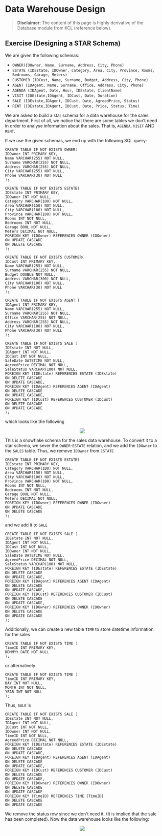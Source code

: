 # Data Warehouse Design

> **Disclaimer**: The content of this page is highly derivative of the Database module from KCL (reference below).

## Exercise (Designing a STAR Schema)

We are given the following schemas:
- `OWNER(IDOwner, Name, Surname, Address, City, Phone)`
- `ESTATE (IDEstate, IDOwner, Category, Area, City, Province, Rooms, Bedrooms, Garage, Meters)`
- `CUSTOMER (IDCust, Name, Surname, Budget, Address, City, Phone)`
- `AGENT (IDAgent, Name, Surname, Office, Address, City, Phone)`
- `AGENDA (IDAgent, Date, Hour, IDEstate, ClientName)`
- `VISIT (IDEstate,IDAgent, IDCust, Date, Duration)`
- `SALE (IDEstate,IDAgent, IDCust, Date, AgreedPrice, Status)`
- `RENT (IDEstate,IDAgent, IDCust, Date, Price, Status, Time)`

We are asked to build a star schema for a data warehouse for the sales department. First of all, we notice that there are some tables we don't need in order to analyse information about the sales. That is, `AGENDA`, `VISIT` AND `RENT`.

If we use the given schemas, we end up with the following SQL query:

```mysql
CREATE TABLE IF NOT EXISTS OWNER(
IDOwner INT PRIMARY KEY,
Name VARCHAR(255) NOT NULL,
Surname VARCHAR(255) NOT NULL,
Address VARCHAR(255) NOT NULL,
City VARCHAR(255) NOT NULL,
Phone VARCHAR(30) NOT NULL
);

CREATE TABLE IF NOT EXISTS ESTATE(
IDEstate INT PRIMARY KEY, 
IDOwner INT NOT NULL,
Category VARCHAR(100) NOT NULL,
Area VARCHAR(150) NOT NULL, 
City VARCHAR(100) NOT NULL, 
Province VARCHAR(100) NOT NULL,
Rooms INT NOT NULL, 
Bedrooms INT NOT NULL, 
Garage BOOL NOT NULL, 
Meters DECIMAL NOT NULL,
FOREIGN KEY (IDOwner) REFERENCES OWNER (IDOwner)
ON UPDATE CASCADE
ON DELETE CASCADE
);

CREATE TABLE IF NOT EXISTS CUSTOMER(
IDCust INT PRIMARY KEY, 
Name VARCHAR(255) NOT NULL, 
Surname VARCHAR(255) NOT NULL, 
Budget DOUBLE NOT NULL, 
Address VARCHAR(300) NOT NULL, 
City VARCHAR(100) NOT NULL, 
Phone VARCHAR(30) NOT NULL
);

CREATE TABLE IF NOT EXISTS AGENT (
IDAgent INT PRIMARY KEY, 
Name VARCHAR(255) NOT NULL, 
Surname VARCHAR(255) NOT NULL,
Office VARCHAR(255) NOT NULL, 
Address VARCHAR(255) NOT NULL, 
City VARCHAR(100) NOT NULL, 
Phone VARCHAR(30) NOT NULL
);

CREATE TABLE IF NOT EXISTS SALE (
IDEstate INT NOT NULL,
IDAgent INT NOT NULL, 
IDCust INT NOT NULL, 
SaleDate DATETIME NOT NULL, 
AgreedPrice DECIMAL NOT NULL, 
SaleStatus VARCHAR(100) NOT NULL,
FOREIGN KEY (IDEstate) REFERENCES ESTATE (IDEstate)
ON DELETE CASCADE
ON UPDATE CASCADE,
FOREIGN KEY (IDAgent) REFERENCES AGENT (IDAgent)
ON DELETE CASCADE
ON UPDATE CASCADE,
FOREIGN KEY (IDCust) REFERENCES CUSTOMER (IDCust)
ON DELETE CASCADE
ON UPDATE CASCADE
);
```
which looks like the following

<p align="center">
  <img src="https://user-images.githubusercontent.com/79821802/209212854-cac2e3b3-01e5-4f91-9541-c5e6715b5104.svg"/>
</p>

This is a snowflake schema for the sales data warehouse. To convert it to a star schema, we sever the `OWNER`-`ESTATE` relation, and we add the `IDOwner` to the `SALES` table. Thus, we remove `IDOwner` from `ESTATE`

```mysql
CREATE TABLE IF NOT EXISTS ESTATE(
IDEstate INT PRIMARY KEY, 
Category VARCHAR(100) NOT NULL,
Area VARCHAR(150) NOT NULL, 
City VARCHAR(100) NOT NULL, 
Province VARCHAR(100) NOT NULL,
Rooms INT NOT NULL, 
Bedrooms INT NOT NULL, 
Garage BOOL NOT NULL, 
Meters DECIMAL NOT NULL,
FOREIGN KEY (IDOwner) REFERENCES OWNER (IDOwner)
ON UPDATE CASCADE
ON DELETE CASCADE
);
```
and we add it to `SALE`

```mysql
CREATE TABLE IF NOT EXISTS SALE (
IDEstate INT NOT NULL,
IDAgent INT NOT NULL, 
IDCust INT NOT NULL, 
IDOwner INT NOT NULL,
SaleDate DATETIME NOT NULL, 
AgreedPrice DECIMAL NOT NULL, 
SaleStatus VARCHAR(100) NOT NULL,
FOREIGN KEY (IDEstate) REFERENCES ESTATE (IDEstate)
ON DELETE CASCADE
ON UPDATE CASCADE,
FOREIGN KEY (IDAgent) REFERENCES AGENT (IDAgent)
ON DELETE CASCADE
ON UPDATE CASCADE,
FOREIGN KEY (IDCust) REFERENCES CUSTOMER (IDCust)
ON DELETE CASCADE
ON UPDATE CASCADE,
FOREIGN KEY (IDOwner) REFERENCES OWNER (IDOwner)
ON DELETE CASCADE
ON UPDATE CASCADE
);
```

Additionally, we can create a new table `TIME` to store datetime information for the sales

```mysql
CREATE TABLE IF NOT EXISTS TIME (
TimeID INT PRIMARY KEY,
DDMMYY DATE NOT NULL
);
```

or alternatively

```mysql
CREATE TABLE IF NOT EXISTS TIME (
TimeID INT PRIMARY KEY,
DAY INT NOT NULL,
MONTH INT NOT NULL,
YEAR INT NOT NULL
);
```

Thus, `SALE` is

```mysql
CREATE TABLE IF NOT EXISTS SALE (
IDEstate INT NOT NULL,
IDAgent INT NOT NULL, 
IDCust INT NOT NULL, 
IDOwner INT NOT NULL,
TimeID INT NOT NULL, 
AgreedPrice DECIMAL NOT NULL,
FOREIGN KEY (IDEstate) REFERENCES ESTATE (IDEstate)
ON DELETE CASCADE
ON UPDATE CASCADE,
FOREIGN KEY (IDAgent) REFERENCES AGENT (IDAgent)
ON DELETE CASCADE
ON UPDATE CASCADE,
FOREIGN KEY (IDCust) REFERENCES CUSTOMER (IDCust)
ON DELETE CASCADE
ON UPDATE CASCADE,
FOREIGN KEY (IDOwner) REFERENCES OWNER (IDOwner)
ON DELETE CASCADE
ON UPDATE CASCADE
FOREIGN KEY (TimeID) REFERENCES TIME (TimeID)
ON DELETE CASCADE
ON UPDATE CASCADE
```

We remove the status row since we don't need it. (It is implied that the sale has been completed). Now the data warehouse looks like the following:

<p align="center">
  <img src="https://user-images.githubusercontent.com/79821802/209213968-8834aba4-71d2-4d54-88f4-15937020f9ad.svg"/>
</p>
